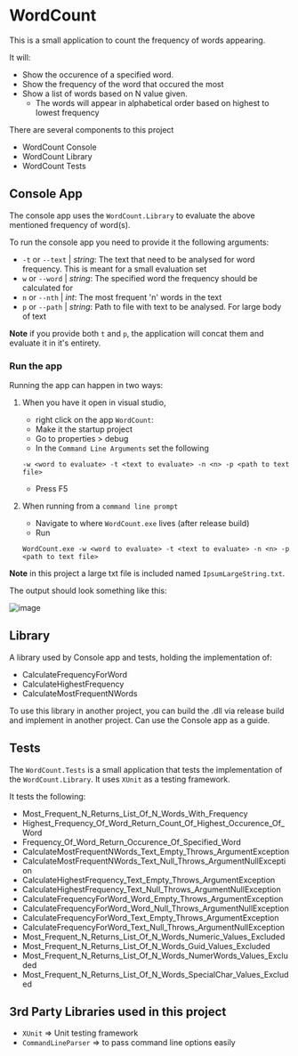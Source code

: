 # WordCount

This is a small application to count the frequency of words appearing.

It will:

- Show the occurence of a specified word.
- Show the frequency of the word that occured the most
- Show a list of words based on N value given. 
  - The words will appear in alphabetical order based on highest to lowest frequency

There are several components to this project 

- WordCount Console
- WordCount Library
- WordCount Tests

## Console App
The console app uses the `WordCount.Library` to evaluate the above mentioned frequency of word(s).

To run the console app you need to provide it the following arguments:

- `-t` or `--text` | _string_: The text that need to be analysed for word frequency. This is meant for a small evaluation set
- `w` or `--word` | _string_: The specified word the frequency should be calculated for
- `n` or `--nth` | _int_: The most frequent 'n' words in the text
- `p` or `--path` | _string_: Path to file with text to be analysed. For large body of text

__Note__ if you provide both `t` and `p`, the application will concat them and evaluate it in it's entirety.

### Run the app
Running the app can happen in two ways:

1. When you have it open in visual studio, 
   - right click on the app `WordCount`:
   - Make it the startup project
   - Go to properties > debug
   - In the `Command Line Arguments` set the following
   ```
   -w <word to evaluate> -t <text to evaluate> -n <n> -p <path to text file>
   ```
   - Press F5

2. When running from a `command line prompt`
   - Navigate to where `WordCount.exe` lives (after release build)
   - Run
   ```
   WordCount.exe -w <word to evaluate> -t <text to evaluate> -n <n> -p <path to text file>
   ```

__Note__ in this project a large txt file is included named `IpsumLargeString.txt`.

The output should look something like this:

![image](https://user-images.githubusercontent.com/17876815/88465060-146dbc00-cec0-11ea-8a76-bacd87ed5f15.png)

## Library
A library used by Console app and tests, holding the implementation of:

- CalculateFrequencyForWord
- CalculateHighestFrequency
- CalculateMostFrequentNWords

To use this library in another project, you can build the .dll via release build and implement in another project. Can use the Console app as a guide.

## Tests
The `WordCount.Tests` is a small application that tests the implementation of the `WordCount.Library`. It uses `XUnit` as a testing framework.

It tests the following:
- Most_Frequent_N_Returns_List_Of_N_Words_With_Frequency
- Highest_Frequency_Of_Word_Return_Count_Of_Highest_Occurence_Of_Word
- Frequency_Of_Word_Return_Occurence_Of_Specified_Word
- CalculateMostFrequentNWords_Text_Empty_Throws_ArgumentException
- CalculateMostFrequentNWords_Text_Null_Throws_ArgumentNullException
- CalculateHighestFrequency_Text_Empty_Throws_ArgumentException
- CalculateHighestFrequency_Text_Null_Throws_ArgumentNullException
- CalculateFrequencyForWord_Word_Empty_Throws_ArgumentException
- CalculateFrequencyForWord_Word_Null_Throws_ArgumentNullException
- CalculateFrequencyForWord_Text_Empty_Throws_ArgumentException
- CalculateFrequencyForWord_Text_Null_Throws_ArgumentNullException
- Most_Frequent_N_Returns_List_Of_N_Words_Numeric_Values_Excluded
- Most_Frequent_N_Returns_List_Of_N_Words_Guid_Values_Excluded
- Most_Frequent_N_Returns_List_Of_N_Words_NumerWords_Values_Excluded
- Most_Frequent_N_Returns_List_Of_N_Words_SpecialChar_Values_Excluded

## 3rd Party Libraries used in this project
- `XUnit` => Unit testing framework
- `CommandLineParser` => to pass command line options easily